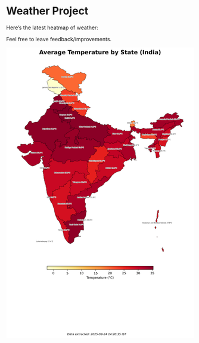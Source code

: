 # Weather Project

Here’s the latest heatmap of weather:

Feel free to leave feedback/improvements.

![India Heatmap](docs/assets/india_heatmap.png?v=D3B0DD)
